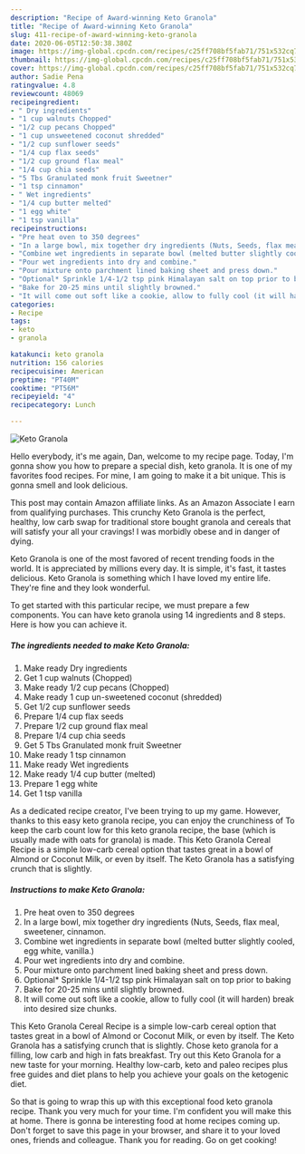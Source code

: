 ```yaml
---
description: "Recipe of Award-winning Keto Granola"
title: "Recipe of Award-winning Keto Granola"
slug: 411-recipe-of-award-winning-keto-granola
date: 2020-06-05T12:50:38.380Z
image: https://img-global.cpcdn.com/recipes/c25ff708bf5fab71/751x532cq70/keto-granola-recipe-main-photo.jpg
thumbnail: https://img-global.cpcdn.com/recipes/c25ff708bf5fab71/751x532cq70/keto-granola-recipe-main-photo.jpg
cover: https://img-global.cpcdn.com/recipes/c25ff708bf5fab71/751x532cq70/keto-granola-recipe-main-photo.jpg
author: Sadie Pena
ratingvalue: 4.8
reviewcount: 48069
recipeingredient:
- " Dry ingredients"
- "1 cup walnuts Chopped"
- "1/2 cup pecans Chopped"
- "1 cup unsweetened coconut shredded"
- "1/2 cup sunflower seeds"
- "1/4 cup flax seeds"
- "1/2 cup ground flax meal"
- "1/4 cup chia seeds"
- "5 Tbs Granulated monk fruit Sweetner"
- "1 tsp cinnamon"
- " Wet ingredients"
- "1/4 cup butter melted"
- "1 egg white"
- "1 tsp vanilla"
recipeinstructions:
- "Pre heat oven to 350 degrees"
- "In a large bowl, mix together dry ingredients (Nuts, Seeds, flax meal, sweetener, cinnamon."
- "Combine wet ingredients in separate bowl (melted butter slightly cooled, egg white, vanilla.)"
- "Pour wet ingredients into dry and combine."
- "Pour mixture onto parchment lined baking sheet and press down."
- "Optional* Sprinkle 1/4-1/2 tsp pink Himalayan salt on top prior to baking"
- "Bake for 20-25 mins until slightly browned."
- "It will come out soft like a cookie, allow to fully cool (it will harden) break into desired size chunks."
categories:
- Recipe
tags:
- keto
- granola

katakunci: keto granola 
nutrition: 156 calories
recipecuisine: American
preptime: "PT40M"
cooktime: "PT56M"
recipeyield: "4"
recipecategory: Lunch

---
```



![Keto Granola](https://img-global.cpcdn.com/recipes/c25ff708bf5fab71/751x532cq70/keto-granola-recipe-main-photo.jpg)

Hello everybody, it's me again, Dan, welcome to my recipe page. Today, I'm gonna show you how to prepare a special dish, keto granola. It is one of my favorites food recipes. For mine, I am going to make it a bit unique. This is gonna smell and look delicious.

This post may contain Amazon affiliate links. As an Amazon Associate I earn from qualifying purchases. This crunchy Keto Granola is the perfect, healthy, low carb swap for traditional store bought granola and cereals that will satisfy your all your cravings! I was morbidly obese and in danger of dying.

Keto Granola is one of the most favored of recent trending foods in the world. It is appreciated by millions every day. It is simple, it's fast, it tastes delicious. Keto Granola is something which I have loved my entire life. They're fine and they look wonderful.


To get started with this particular recipe, we must prepare a few components. You can have keto granola using 14 ingredients and 8 steps. Here is how you can achieve it.

<!--inarticleads1-->

##### The ingredients needed to make Keto Granola:

1. Make ready  Dry ingredients
1. Get 1 cup walnuts (Chopped)
1. Make ready 1/2 cup pecans (Chopped)
1. Make ready 1 cup un-sweetened coconut (shredded)
1. Get 1/2 cup sunflower seeds
1. Prepare 1/4 cup flax seeds
1. Prepare 1/2 cup ground flax meal
1. Prepare 1/4 cup chia seeds
1. Get 5 Tbs Granulated monk fruit Sweetner
1. Make ready 1 tsp cinnamon
1. Make ready  Wet ingredients
1. Make ready 1/4 cup butter (melted)
1. Prepare 1 egg white
1. Get 1 tsp vanilla


As a dedicated recipe creator, I&#39;ve been trying to up my game. However, thanks to this easy keto granola recipe, you can enjoy the crunchiness of To keep the carb count low for this keto granola recipe, the base (which is usually made with oats for granola) is made. This Keto Granola Cereal Recipe is a simple low-carb cereal option that tastes great in a bowl of Almond or Coconut Milk, or even by itself. The Keto Granola has a satisfying crunch that is slightly. 

<!--inarticleads2-->

##### Instructions to make Keto Granola:

1. Pre heat oven to 350 degrees
1. In a large bowl, mix together dry ingredients (Nuts, Seeds, flax meal, sweetener, cinnamon.
1. Combine wet ingredients in separate bowl (melted butter slightly cooled, egg white, vanilla.)
1. Pour wet ingredients into dry and combine.
1. Pour mixture onto parchment lined baking sheet and press down.
1. Optional* Sprinkle 1/4-1/2 tsp pink Himalayan salt on top prior to baking
1. Bake for 20-25 mins until slightly browned.
1. It will come out soft like a cookie, allow to fully cool (it will harden) break into desired size chunks.


This Keto Granola Cereal Recipe is a simple low-carb cereal option that tastes great in a bowl of Almond or Coconut Milk, or even by itself. The Keto Granola has a satisfying crunch that is slightly. Chose keto granola for a filling, low carb and high in fats breakfast. Try out this Keto Granola for a new taste for your morning. Healthy low-carb, keto and paleo recipes plus free guides and diet plans to help you achieve your goals on the ketogenic diet. 

So that is going to wrap this up with this exceptional food keto granola recipe. Thank you very much for your time. I'm confident you will make this at home. There is gonna be interesting food at home recipes coming up. Don't forget to save this page in your browser, and share it to your loved ones, friends and colleague. Thank you for reading. Go on get cooking!
